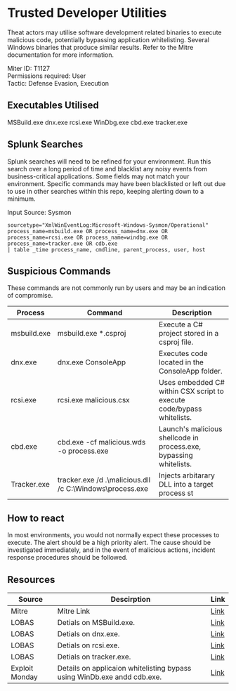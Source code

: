 # Trusted Developer Utilities
Theat actors may utilise software development related binaries to execute malicious code, potentially bypassing application whitelisting. Several Windows binaries that produce similar results. Refer to the Mitre documentation for more information.

Miter ID: T1127  
Permissions required: User  
Tactic: Defense Evasion, Execution 

## Executables Utilised
MSBuild.exe
dnx.exe
rcsi.exe
WinDbg.exe
cbd.exe
tracker.exe


## Splunk Searches
Splunk searches will need to be refined for your environment. Run this search over a long period of time and blacklist any noisy events from business-critical applications. Some fields may not match your environment. Specific commands may have been blacklisted or left out due to use in other searches within this repo, keeping alerting down to a minimum.

Input Source: Sysmon
```
sourcetype="XmlWinEventLog:Microsoft-Windows-Sysmon/Operational"
process_name=msbuild.exe OR process_name=dnx.exe OR process_name=rcsi.exe OR process_name=windbg.exe OR process_name=tracker.exe OR cdb.exe
| table _time process_name, cmdline, parent_process, user, host
```

## Suspicious Commands
These commands are not commonly run by users and may be an indication of compromise.

| Process  | Command | Description
| ------------- | ------------- | -------- | 
|msbuild.exe |msbuild.exe *.csproj |Execute a C# project stored in a csproj file. |
|dnx.exe |dnx.exe ConsoleApp |Executes code located in the ConsoleApp folder. |
|rcsi.exe |rcsi.exe malicious.csx |Uses embedded C# within CSX script to execute code/bypass whitelists. |
|cbd.exe |cbd.exe -cf malicious.wds -o process.exe |Launch's malicious shellcode in process.exe, bypassing whitelists. |
|Tracker.exe |tracker.exe /d .\malicious.dll /c C:\Windows\process.exe|Injects arbitarary DLL into a target process st |


## How to react
In most environments, you would not normally expect these processes to execute. The alert should be a high priority alert. The cause should be investigated immediately, and in the event of malicious actions, incident response procedures should be followed. 

## Resources

| Source | Descirption | Link | 
| --- | --- | --- |
|Mitre |Mitre Link |[Link](https://attack.mitre.org/techniques/T1127/) |
|LOBAS|Detials on MSBuild.exe.|[Link](https://lolbas-project.github.io/lolbas/Binaries/Msbuild/) |
|LOBAS|Detials on dnx.exe.|[Link](https://lolbas-project.github.io/lolbas/OtherMSBinaries/Dnx/) |
|LOBAS|Detials on rcsi.exe.|[Link](https://lolbas-project.github.io/lolbas/OtherMSBinaries/Rcsi/) |
|LOBAS|Detials on tracker.exe.|[Link](https://lolbas-project.github.io/lolbas/OtherMSBinaries/Tracker/) |
|Exploit Monday|Details on applicaion whitelisting bypass using WinDb.exe andd cdb.exe.|[Link](http://www.exploit-monday.com/2016/08/windbg-cdb-shellcode-runner.html) |

